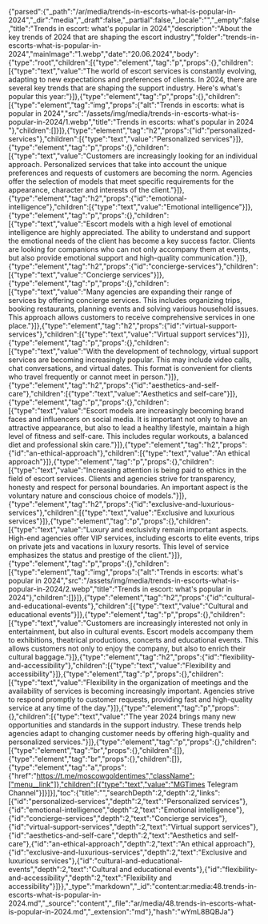 {"parsed":{"_path":"/ar/media/trends-in-escorts-what-is-popular-in-2024","_dir":"media","_draft":false,"_partial":false,"_locale":"","_empty":false,"title":"Trends in escort: what's popular in 2024","description":"About the key trends of 2024 that are shaping the escort industry","folder":"trends-in-escorts-what-is-popular-in-2024","mainImage":"1.webp","date":"20.06.2024","body":{"type":"root","children":[{"type":"element","tag":"p","props":{},"children":[{"type":"text","value":"The world of escort services is constantly evolving, adapting to new expectations and preferences of clients. In 2024, there are several key trends that are shaping the support industry. Here's what's popular this year:"}]},{"type":"element","tag":"p","props":{},"children":[{"type":"element","tag":"img","props":{"alt":"Trends in escorts: what is popular in 2024","src":"/assets/img/media/trends-in-escorts-what-is-popular-in-2024/1.webp","title":"Trends in escorts: what's popular in 2024 "},"children":[]}]},{"type":"element","tag":"h2","props":{"id":"personalized-services"},"children":[{"type":"text","value":"Personalized services"}]},{"type":"element","tag":"p","props":{},"children":[{"type":"text","value":"Customers are increasingly looking for an individual approach. Personalized services that take into account the unique preferences and requests of customers are becoming the norm. Agencies offer the selection of models that meet specific requirements for the appearance, character and interests of the client."}]},{"type":"element","tag":"h2","props":{"id":"emotional-intelligence"},"children":[{"type":"text","value":"Emotional intelligence"}]},{"type":"element","tag":"p","props":{},"children":[{"type":"text","value":"Escort models with a high level of emotional intelligence are highly appreciated. The ability to understand and support the emotional needs of the client has become a key success factor. Clients are looking for companions who can not only accompany them at events, but also provide emotional support and high-quality communication."}]},{"type":"element","tag":"h2","props":{"id":"concierge-services"},"children":[{"type":"text","value":"Concierge services"}]},{"type":"element","tag":"p","props":{},"children":[{"type":"text","value":"Many agencies are expanding their range of services by offering concierge services. This includes organizing trips, booking restaurants, planning events and solving various household issues. This approach allows customers to receive comprehensive services in one place."}]},{"type":"element","tag":"h2","props":{"id":"virtual-support-services"},"children":[{"type":"text","value":"Virtual support services"}]},{"type":"element","tag":"p","props":{},"children":[{"type":"text","value":"With the development of technology, virtual support services are becoming increasingly popular. This may include video calls, chat conversations, and virtual dates. This format is convenient for clients who travel frequently or cannot meet in person."}]},{"type":"element","tag":"h2","props":{"id":"aesthetics-and-self-care"},"children":[{"type":"text","value":"Aesthetics and self-care"}]},{"type":"element","tag":"p","props":{},"children":[{"type":"text","value":"Escort models are increasingly becoming brand faces and influencers on social media. It is important not only to have an attractive appearance, but also to lead a healthy lifestyle, maintain a high level of fitness and self-care. This includes regular workouts, a balanced diet and professional skin care."}]},{"type":"element","tag":"h2","props":{"id":"an-ethical-approach"},"children":[{"type":"text","value":"An ethical approach"}]},{"type":"element","tag":"p","props":{},"children":[{"type":"text","value":"Increasing attention is being paid to ethics in the field of escort services. Clients and agencies strive for transparency, honesty and respect for personal boundaries. An important aspect is the voluntary nature and conscious choice of models."}]},{"type":"element","tag":"h2","props":{"id":"exclusive-and-luxurious-services"},"children":[{"type":"text","value":"Exclusive and luxurious services"}]},{"type":"element","tag":"p","props":{},"children":[{"type":"text","value":"Luxury and exclusivity remain important aspects. High-end agencies offer VIP services, including escorts to elite events, trips on private jets and vacations in luxury resorts. This level of service emphasizes the status and prestige of the client."}]},{"type":"element","tag":"p","props":{},"children":[{"type":"element","tag":"img","props":{"alt":"Trends in escorts: what's popular in 2024","src":"/assets/img/media/trends-in-escorts-what-is-popular-in-2024/2.webp","title":"Trends in escort: what's popular in 2024"},"children":[]}]},{"type":"element","tag":"h2","props":{"id":"cultural-and-educational-events"},"children":[{"type":"text","value":"Cultural and educational events"}]},{"type":"element","tag":"p","props":{},"children":[{"type":"text","value":"Customers are increasingly interested not only in entertainment, but also in cultural events. Escort models accompany them to exhibitions, theatrical productions, concerts and educational events. This allows customers not only to enjoy the company, but also to enrich their cultural baggage."}]},{"type":"element","tag":"h2","props":{"id":"flexibility-and-accessibility"},"children":[{"type":"text","value":"Flexibility and accessibility"}]},{"type":"element","tag":"p","props":{},"children":[{"type":"text","value":"Flexibility in the organization of meetings and the availability of services is becoming increasingly important. Agencies strive to respond promptly to customer requests, providing fast and high-quality service at any time of the day."}]},{"type":"element","tag":"p","props":{},"children":[{"type":"text","value":"The year 2024 brings many new opportunities and standards in the support industry. These trends help agencies adapt to changing customer needs by offering high-quality and personalized services."}]},{"type":"element","tag":"p","props":{},"children":[{"type":"element","tag":"br","props":{},"children":[]},{"type":"element","tag":"br","props":{},"children":[]},{"type":"element","tag":"a","props":{"href":"https://t.me/moscowgoldentimes","className":["menu__link"]},"children":[{"type":"text","value":"MGTimes Telegram Channel"}]}]}],"toc":{"title":"","searchDepth":2,"depth":2,"links":[{"id":"personalized-services","depth":2,"text":"Personalized services"},{"id":"emotional-intelligence","depth":2,"text":"Emotional intelligence"},{"id":"concierge-services","depth":2,"text":"Concierge services"},{"id":"virtual-support-services","depth":2,"text":"Virtual support services"},{"id":"aesthetics-and-self-care","depth":2,"text":"Aesthetics and self-care"},{"id":"an-ethical-approach","depth":2,"text":"An ethical approach"},{"id":"exclusive-and-luxurious-services","depth":2,"text":"Exclusive and luxurious services"},{"id":"cultural-and-educational-events","depth":2,"text":"Cultural and educational events"},{"id":"flexibility-and-accessibility","depth":2,"text":"Flexibility and accessibility"}]}},"_type":"markdown","_id":"content:ar:media:48.trends-in-escorts-what-is-popular-in-2024.md","_source":"content","_file":"ar/media/48.trends-in-escorts-what-is-popular-in-2024.md","_extension":"md"},"hash":"wYmL8BQBJa"}